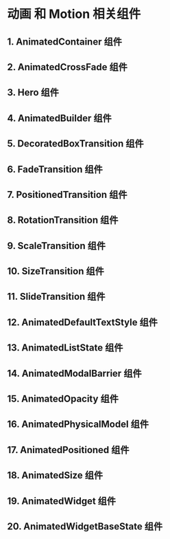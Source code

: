 # 动画 和 Motion 相关组件

## 1. AnimatedContainer 组件

## 2. AnimatedCrossFade 组件

## 3. Hero 组件

## 4. AnimatedBuilder 组件

## 5. DecoratedBoxTransition 组件

## 6. FadeTransition 组件

## 7. PositionedTransition 组件

## 8. RotationTransition 组件

## 9. ScaleTransition 组件

## 10. SizeTransition 组件

## 11. SlideTransition 组件

## 12. AnimatedDefaultTextStyle 组件

## 13. AnimatedListState 组件

## 14. AnimatedModalBarrier 组件

## 15. AnimatedOpacity 组件

## 16. AnimatedPhysicalModel 组件

## 17. AnimatedPositioned 组件

## 18. AnimatedSize 组件

## 19. AnimatedWidget 组件

## 20. AnimatedWidgetBaseState 组件



